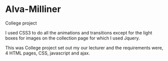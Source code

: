 Alva-Milliner
=============

College project

I used CSS3 to do all the animations and transitions except for the light boxes for images on the collection page for which I used Jquery.

This was College project set out my our lecturer and the requirements were, 4 HTML pages, CSS, javascript and ajax.
